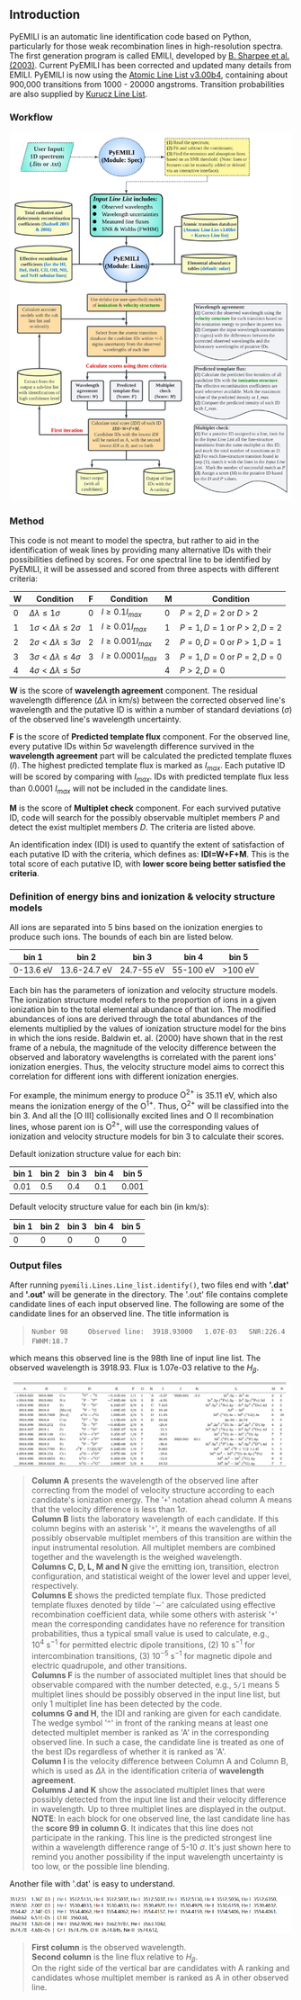 
## Introduction

PyEMILI is an automatic line identification code based on Python, particularly for those weak recombination lines in high-resolution spectra. The first generation program is called EMILI, developed by [B. Sharpee et al. (2003)](https://ui.adsabs.harvard.edu/abs/2003ApJS..149..157S/abstract). Current PyEMILI has been corrected and updated many details from EMILI. PyEMILI is now using the [Atomic Line List v3.00b4](https://www.pa.uky.edu/~peter/newpage/index.html), containing about 900,000 transitions from 1000 - 20000 angstroms. Transition probabilities are also supplied by [Kurucz Line List](http://kurucz.harvard.edu/linelists.html).

### Workflow

![workflow](./pic/PyEMILI_workflow.png)

### Method

This code is not meant to model the spectra, but rather to aid in the identification of weak lines by providing many alternative IDs with their possibilities defined by scores. For one spectral line to be identified by PyEMILI, it will be assessed and scored from three aspects with different criteria:

| W | Condition                   | F | Condition             | M   | Condition              |
|---|-----------------------------|---|-----------------------|-----|------------------------|
| 0 | $\Delta\lambda\leq 1 \sigma$          | 0 | $I\geq 0.1 I_{max}$    | 0  | $P=2,D=2$ or $D>2$     |
| 1 | $1\sigma <\Delta\lambda \leq 2\sigma$ | 1 | $I\geq 0.01 I_{max}$   | 1  | $P=1,D=1$ or $P>2,D=2$ |
| 2 | $2\sigma <\Delta\lambda \leq 3\sigma$ | 2 | $I\geq 0.001 I_{max}$  | 2  | $P=0,D=0$ or $P>1,D=1$ |
| 3 | $3\sigma <\Delta\lambda \leq 4\sigma$ | 3 | $I\geq 0.0001 I_{max}$ | 3  | $P=1,D=0$ or $P=2,D=0$ |
| 4 | $4\sigma <\Delta\lambda \leq 5\sigma$ |   |                        | 4  | $P>2,D=0$              |

**W** is the score of **wavelength agreement** component. The residual wavelength difference ($\Delta\lambda$ in km/s) between the corrected observed line's wavelength and the putative ID is within a number of standard deviations ($\sigma$) of the observed line's wavelength uncertainty.

**F** is the score of **Predicted template flux** component. For the observed line, every putative IDs within $5\sigma$ wavelength difference survived in the **wavelength agreement** part will be calculated the predicted template fluxes ($I$). The highest predicted template flux is marked as $I_{max}$. Each putative ID  will be scored by comparing with $I_{max}$. IDs with predicted template flux less than 0.0001 $I_{max}$ will not be included in the candidate lines.

**M** is the score of **Multiplet check** component. For each survived putative ID, code will search for the possibly observable multiplet members $P$ and detect the exist multiplet members $D$. The criteria are listed above.

An identification index (IDI) is used to quantify the extent of satisfaction of each putative ID with the criteria, which defines as: **IDI=W+F+M**. This is the total score of each putative ID, with **lower score being better satisfied the criteria**.

### Definition of energy bins and ionization & velocity structure models

All ions are separated into 5 bins based on the ionization energies to produce such ions. The bounds of each bin are listed below.

| bin 1   | bin 2       | bin 3       | bin 4      | bin 5  |
|---------|-------------|-------------|------------|--------|
|0-13.6 eV| 13.6-24.7 eV| 24.7-55 eV| 55-100 eV| >100 eV|

Each bin has the parameters of ionization and velocity structure models. The ionization structure model refers to the proportion of ions in a given ionization bin to the total elemental abundance of that ion. The modified abundances of ions are derived through the total abundances of the elements multiplied by the values of ionization structure model for the bins in which the ions reside. Baldwin et. al. (2000) have shown that in the rest frame of a nebula, the magnitude of the velocity difference between the observed and laboratory wavelengths is correlated with the parent ions' ionization energies. Thus, the velocity structure model aims to correct this correlation for different ions with different ionization energies.

For example, the minimum energy to produce $\mathrm{O^{2+}}$ is 35.11 eV, which also means the ionization energy of the $\mathrm{O^{1+}}$. Thus, $\mathrm{O^{2+}}$ will be classified into the bin 3. And all the [O III] collisionally excited lines and O II recombination lines, whose parent ion is $\mathrm{O^{2+}}$, will use the corresponding values of ionization and velocity structure models for bin 3 to calculate their scores.

Default ionization structure value for each bin:

| bin 1   | bin 2       | bin 3       | bin 4      | bin 5  |
|---------|-------------|-------------|------------|--------|
|0.01| 0.5| 0.4| 0.1| 0.001|

Default velocity structure value for each bin (in km/s):

| bin 1   | bin 2       | bin 3       | bin 4      | bin 5  |
|---------|-------------|-------------|------------|--------|
|0| 0| 0| 0| 0|

### Output files

After running `pyemili.Lines.Line_list.identify()`, two files end with **'.dat'** and **'.out'** will be generate in the directory. The '.out' file contains complete candidate lines of each input observed line. The following are some of the candidate lines for an observed line. The title information is

>`Number 98 	Observed line:	3918.93000 	 1.07E-03	SNR:226.4	FWHM:18.7`

which means this observed line is the 98th line of input line list. The observed wavelength is 3918.93. Flux is 1.07e-03 relative to the $H_\beta$.

![out file](./pic/out.png)

>**Column A** presents the wavelength of the observed line after correcting from the model of velocity structure according to each candidate's ionization energy. The '`+`' notation ahead column A means that the velocity difference is less than $1\sigma$.  
>**Column B** lists the laboratory wavelength of each candidate. If this column begins with an asterisk '`*`', it means the wavelengths of all possibly observable multiplet members of this transition are within the input instrumental resolution. All multiplet members are combined together and the wavelength is the weighed wavelength.  
>**Columns C, D, L, M and N** give the emitting ion, transition, electron configuration, and statistical weight of the lower level and upper level, respectively.  
>**Columns E** shows the predicted template flux. Those predicted template fluxes denoted by tilde '$\sim$' are calculated using effective recombination coefficient data, while some others with asterisk '`*`' mean the corresponding candidates have no reference for transition probabilities, thus a typical small value is used to calculate, e.g., $10^4\ \mathrm{s^{-1}}$ for permitted electric dipole transitions, (2) $10\ \mathrm{s^{-1}}$ for intercombination transitions, (3) $10^{-5}\ \mathrm{s^{-1}}$ for magnetic dipole and electric quadrupole, and other transitions.  
>**Columns F** is the number of associated multiplet lines that should be observable compared with the number detected, e.g., `5/1` means 5 multiplet lines should be possibly observed in the input line list, but only 1 multiplet line has been detected by the code.  
>**columns G and H**, the IDI and ranking are given for each candidate. The wedge symbol '`^`' in front of the ranking means at least one detected multiplet member is ranked as 'A' in the corresponding observed line. In such a case, the candidate line is treated as one of the best IDs regardless of whether it is ranked as 'A'.  
>**Column I** is the velocity difference between Column A and Column B, which is used as $\Delta\lambda$ in the identification criteria of **wavelength agreement**.    
>**Columns J and K** show the associated multiplet lines that were possibly detected from the input line list and their velocity difference in wavelength. Up to three multiplet lines are displayed in the output.  
>**NOTE**: In each block for one observed line, the last candidate line has the **score 99 in column G**. It indicates that this line does not participate in the ranking. This line is the predicted strongest line within a wavelength difference range of 5-10 $\sigma$. It's just shown here to remind you another possibility if the input wavelength uncertainty is too low, or the possible line blending.

Another file with '.dat' is easy to understand.

![dat file](./pic/dat.png)

>**First column** is the observed wavelength.  
>**Second column** is the line flux relative to $H_\beta$.  
>On the right side of the vertical bar are candidates with A ranking and candidates whose multiplet member is ranked as A in other observed line.

